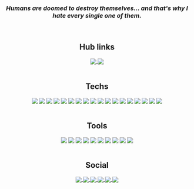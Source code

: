 _<h3 align="center">Humans are doomed to destroy themselves... and that's why I hate every single one of them.</h3>_
<br>
<div align="center">
  <h2> Hub links </h2>
  <a href=https://satanshy.com>
  <img align="center" src="https://img.shields.io/badge/satanshy-1C1C1C?style=for-the-badge&logo=kalilinux&logoColor=00FFFF"/>
  </a>
  <a href=https://satanshy.com/xv>
  <img align="center" src="https://img.shields.io/badge/fallingspirit-1C1C1C?style=for-the-badge&logo=kalilinux&logoColor=00FFFF"/>
  </a>
</div>
<br>
<div align="center">
  <h2>Techs</h2>
<img align="center" src="https://img.shields.io/badge/HTML-1C1C1C?style=for-the-badge&logo=html5&logoColor=00FFFF"/>

<img align="center" src="https://img.shields.io/badge/css-1C1C1C?style=for-the-badge&logo=css3&logoColor=00FFFF"/>

<img align="center" src="https://img.shields.io/badge/javascript-1C1C1C?style=for-the-badge&logo=javascript&logoColor=00FFFF"/>

<img align="center" src="https://img.shields.io/badge/sass-1C1C1C?style=for-the-badge&logo=sass&logoColor=00FFFF"/>

<img align="center" src="https://img.shields.io/badge/php-1C1C1C?style=for-the-badge&logo=php&logoColor=00FFFF"/>

<img align="center" src="https://img.shields.io/badge/bootstrap-1C1C1C?style=for-the-badge&logo=bootstrap&logoColor=00FFFF"/>

<img align="center" src="https://img.shields.io/badge/python-1C1C1C?style=for-the-badge&logo=python&logoColor=00FFFF"/>

<img align="center" src="https://img.shields.io/badge/node.js-1C1C1C?style=for-the-badge&logo=node.js&logoColor=00FFFF"/>

<img align="center" src="https://img.shields.io/badge/typescript-1C1C1C?style=for-the-badge&logo=typescript&logoColor=00FFFF"/>

<img align="center" src="https://img.shields.io/badge/react-1C1C1C?style=for-the-badge&logo=react&logoColor=00FFFF"/>
  
<img align="center" src="https://img.shields.io/badge/jquery-1C1C1C?style=for-the-badge&logo=jquery&logoColor=00FFFF"/>

<img align="center" src="https://img.shields.io/badge/tailwind_css-1C1C1C?style=for-the-badge&logo=tailwindcss&logoColor=00FFFF"/>
  
<img align="center" src="https://img.shields.io/badge/styled_components-1C1C1C?style=for-the-badge&logo=styledcomponents&logoColor=00FFFF"/>

<img align="center" src="https://img.shields.io/badge/router-1C1C1C?style=for-the-badge&logo=react-router&logoColor=00FFFF"/>

<img align="center" src="https://img.shields.io/badge/mysql-1C1C1C?style=for-the-badge&logo=mysql&logoColor=00FFFF"/>

<img align="center" src="https://img.shields.io/badge/next.js-1C1C1C?style=for-the-badge&logo=next.js&logoColor=00FFFF"/>

<img align="center" src="https://img.shields.io/badge/firebase-1C1C1C?style=for-the-badge&logo=firebase&logoColor=00FFFF"/>

<img align="center" src="https://img.shields.io/badge/git-1C1C1C?style=for-the-badge&logo=git&logoColor=00FFFF"/>
</div>
<br>
<div align="center">
<h2> Tools </h2>
<img align="center" src="https://img.shields.io/badge/visual_studio-1C1C1C?style=for-the-badge&logo=visualstudio&logoColor=00FFFF"/>
<img align="center" src="https://img.shields.io/badge/figma-1C1C1C?style=for-the-badge&logo=figma&logoColor=00FFFF"/>
<img align="center" src="https://img.shields.io/badge/sublime-1C1C1C?style=for-the-badge&logo=sublimetext&logoColor=00FFFF"/>
<img align="center" src="https://img.shields.io/badge/linux-1C1C1C?style=for-the-badge&logo=linux&logoColor=00FFFF"/>
<img align="center" src="https://img.shields.io/badge/kali-1C1C1C?style=for-the-badge&logo=kalilinux&logoColor=00FFFF"/>
<img align="center" src="https://img.shields.io/badge/azure-1C1C1C?style=for-the-badge&logo=microsoft&logoColor=00FFFF"/>
<img align="center" src="https://img.shields.io/badge/aws-1C1C1C?style=for-the-badge&logo=amazon&logoColor=00FFFF"/>
<img align="center" src="https://img.shields.io/badge/vercel-1C1C1C?style=for-the-badge&logo=vercel&logoColor=00FFFF"/>
  <img align="center" src="https://img.shields.io/badge/heroku-1C1C1C?style=for-the-badge&logo=heroku&logoColor=00FFFF"/>
    <img align="center" src="https://img.shields.io/badge/replit-1C1C1C?style=for-the-badge&logo=replit&logoColor=00FFFF"/>

</div>

<br>
<h2 align="center">Social</h3>
<p align="center">
  <a href="https://instagram.com/nyc9las/">
    <img
      align="center"
      src="https://img.shields.io/badge/Instagram-1C1C1C?style=for-the-badge&logo=instagram&logoColor=00FFFF"
    />
  </a>
  <a href="https://twitter.com/nycol444z">
    <img
      align="center"
      src="https://img.shields.io/badge/Twitter-1C1C1C?style=for-the-badge&logo=twitter&logoColor=00FFFF"
    />
  </a>
  <a href="https://discordapp.com/users/484088238403878912">
    <img
      align="center"
      src="https://img.shields.io/badge/Discord-1C1C1C?style=for-the-badge&logo=discord&logoColor=00FFFF">
  </a>
  <a href="https://steamcommunity.com/id/satanking">
    <img
         align="center"
         src="https://img.shields.io/badge/Steam-1C1C1C?style=for-the-badge&logo=steam&logoColor=00FFFF"
  </a>
  <a href="https://soundcloud.com/worstxv">
    <img
      align="center"
      src="https://img.shields.io/badge/Soundcloud-1C1C1C?style=for-the-badge&logo=soundcloud&logoColor=00FFFF"
    />
  </a>
    <a href="https://br.pinterest.com/devilnotcry/_saved/">
    <img
      align="center"
      src="https://img.shields.io/badge/Pinterest-1C1C1C?style=for-the-badge&logo=pinterest&logoColor=00FFFF"
    />
  </a>
</p>
